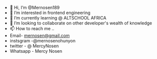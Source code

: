 - 👋 Hi, I’m @Mernosen189
- 👀 I’m interested in frontend engineering
- 🌱 I’m currently learning @ ALTSCHOOL AFRICA
- 💞️ I’m looking to collaborate on other developer's wealth of knowledge
- 📫 How to reach me ..
- Email- mernosen@gmail.com
- instsgram -@mernosenohunyon
- twitter - @ MercyNosen
- Whatsapp - Mercy Nosen

<!---
Mernosen189/Mernosen189 is a ✨ special ✨ repository because its `README.md` (this file) appears on your GitHub profile.
You can click the Preview link to take a look at your changes.
--->
